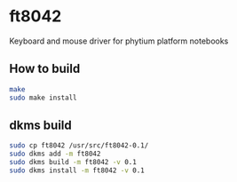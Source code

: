 # ft8042
Keyboard and mouse driver for phytium platform notebooks

## How to build
```bash
make
sudo make install
```

## dkms build
```bash
sudo cp ft8042 /usr/src/ft8042-0.1/
sudo dkms add -m ft8042
sudo dkms build -m ft8042 -v 0.1
sudo dkms install -m ft8042 -v 0.1
```